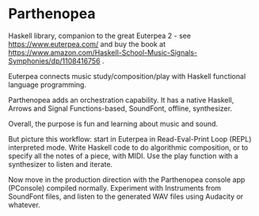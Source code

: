 # Parthenopea
Haskell library, companion to the great Euterpea 2 - see https://www.euterpea.com/ and buy the book at https://www.amazon.com/Haskell-School-Music-Signals-Symphonies/dp/1108416756 .

Euterpea connects music study/composition/play with Haskell functional language programming.

Parthenopea adds an orchestration capability. It has a native Haskell, Arrows and Signal Functions-based, SoundFont, offline, synthesizer.

Overall, the purpose is fun and learning about music and sound.

But picture this workflow: start in Euterpea in Read-Eval-Print Loop (REPL) interpreted mode. Write Haskell code to do algorithmic composition, or to specify all the notes of a piece, with MIDI. Use the play function with a synthesizer to listen and iterate.

Now move in the production direction with the Parthenopea console app (PConsole) compiled normally. Experiment with Instruments from SoundFont files, and listen to the generated WAV files using Audacity or whatever. 